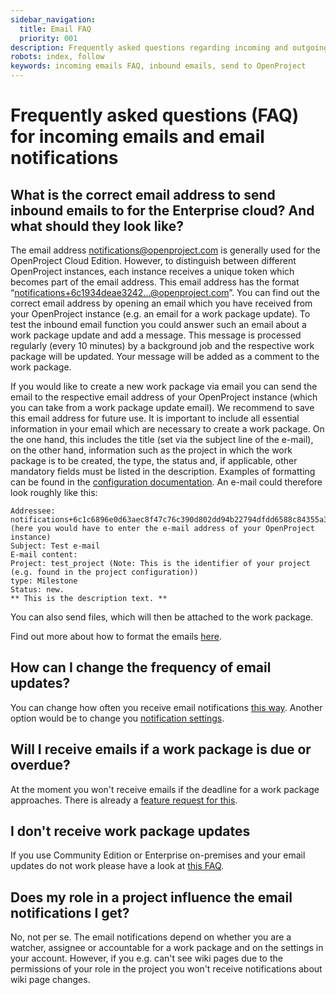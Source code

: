 ```yaml
---
sidebar_navigation:
  title: Email FAQ
  priority: 001
description: Frequently asked questions regarding incoming and outgoing emails
robots: index, follow
keywords: incoming emails FAQ, inbound emails, send to OpenProject
---
```


# Frequently asked questions (FAQ) for incoming emails and email notifications

## What is the correct email address to send inbound emails to for the Enterprise cloud? And what should they look like?

The email address notifications@openproject.com is generally used for the OpenProject Cloud Edition. However, to distinguish between different OpenProject instances, each instance receives a unique token which becomes part of the email address. This email address has the format “notifications+6c1934deae3242...@openproject.com”.
You can find out the correct email address by opening an email which you have received from your OpenProject instance (e.g. an email for a work package update). To test the inbound email function you could answer such an email about a work package update and add a message. This message is processed regularly (every 10 minutes) by a background job and the respective work package will be updated. Your message will be added as a comment to the work package.

If you would like to create a new work package via email you can send the email to the respective email address of your OpenProject instance (which you can take from a work package update email). We recommend to save this email address for future use.
It is important to include all essential information in your email which are necessary to create a work package. On the one hand, this includes the title (set via the subject line of the e-mail), on the other hand, information such as the project in which the work package is to be created, the type, the status and, if applicable, other mandatory fields must be listed in the description. Examples of formatting can be found in the [configuration documentation](../../../installation-and-operations/configuration/incoming-emails/#format-of-the-emails).
An e-mail could therefore look roughly like this:

```
Addressee: notifications+6c1c6896e0d63aec8f47c76c390d802dd94b22794dfdd6588c84355a3140167@openproject.com (here you would have to enter the e-mail address of your OpenProject instance)
Subject: Test e-mail
E-mail content: 
Project: test_project (Note: This is the identifier of your project (e.g. found in the project configuration))
type: Milestone 
Status: new.
** This is the description text. **
```

You can also send files, which will then be attached to the work package.

Find out more about how to format the emails [here](../../../installation-and-operations/configuration/incoming-emails/#format-of-the-emails).

## How can I change the frequency of email updates?

You can change how often you receive email notifications [this way](../../system-settings/display-settings/#time-and-date-formatting). Another option would be to change you [notification settings](../../../getting-started/my-account/#email-notifications).

## Will I receive emails if a work package is due or overdue?

At the moment you won't receive emails if the deadline for a work package approaches. There is already a [feature request for this](https://community.openproject.org/projects/openproject/work_packages/7693/activity).

## I don't receive work package updates

If you use Community Edition or Enterprise on-premises and your email updates do not work please have a look at [this FAQ](../../../installation-and-operations/installation-faq/#i-dont-receive-emails-test-email-works-fine-but-not-the-one-for-work-package-updates).

## Does my role in a project influence the email notifications I get?

No, not per se. The email notifications depend on whether you are a watcher, assignee or accountable for a work package and on the settings in your account.
However, if you e.g. can't see wiki pages due to the permissions of your role in the project you won't receive notifications about wiki page changes.